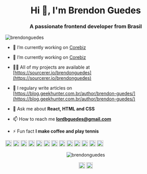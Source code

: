 <h1 align="center">Hi 👋, I'm Brendon Guedes</h1>
<h3 align="center">A passionate frontend developer from Brasil</h3>
<p align="left"> <img src="https://komarev.com/ghpvc/?username=brendonguedes" alt="brendonguedes" /> </p>

- 🔭 I’m currently working on [Corebiz](https://loja.consul.com.br)

- 🔭 I’m currently working on [Corebiz](https://www.compracerta.com.br)

- 👨‍💻 All of my projects are available at [https://sourcerer.io/brendonguedes](https://sourcerer.io/brendonguedes)

- 📝 I regulary write articles on [https://blog.geekhunter.com.br/author/brendon-guedes/](https://blog.geekhunter.com.br/author/brendon-guedes/)

- 💬 Ask me about **React, HTML and CSS**

- 📫 How to reach me **lordbguedes@gmail.com**

- ⚡ Fun fact **I make coffee and play tennis**

<p align="left"><img src="https://konpa.github.io/devicon/devicon.git/icons/react/react-original-wordmark.svg" alt="react" width="20" height="20"/> <img src="https://konpa.github.io/devicon/devicon.git/icons/bootstrap/bootstrap-plain.svg" alt="bootstrap" width="20" height="20"/> <img src="https://konpa.github.io/devicon/devicon.git/icons/css3/css3-original-wordmark.svg" alt="css3" width="20" height="20"/> <img src="https://konpa.github.io/devicon/devicon.git/icons/docker/docker-original-wordmark.svg" alt="docker" width="20" height="20"/> <img src="https://konpa.github.io/devicon/devicon.git/icons/electron/electron-original.svg" alt="electron" width="20" height="20"/> <img src="https://konpa.github.io/devicon/devicon.git/icons/html5/html5-original-wordmark.svg" alt="html5" width="20" height="20"/> <img src="https://konpa.github.io/devicon/devicon.git/icons/javascript/javascript-original.svg" alt="javascript" width="20" height="20"/> <img src="https://konpa.github.io/devicon/devicon.git/icons/typescript/typescript-original.svg" alt="typescript" width="20" height="20"/> <img src="https://konpa.github.io/devicon/devicon.git/icons/mongodb/mongodb-original-wordmark.svg" alt="mongodb" width="20" height="20"/> <img src="https://konpa.github.io/devicon/devicon.git/icons/postgresql/postgresql-original-wordmark.svg" alt="postgresql" width="20" height="20"/> <img src="https://konpa.github.io/devicon/devicon.git/icons/redis/redis-original-wordmark.svg" alt="redis" width="20" height="20"/> <img src="https://konpa.github.io/devicon/devicon.git/icons/sass/sass-original.svg" alt="sass" width="20" height="20"/> <img src="https://konpa.github.io/devicon/devicon.git/icons/nodejs/nodejs-original-wordmark.svg" alt="nodejs" width="20" height="20"/></p><p align="center"> <img src="https://github-readme-stats.vercel.app/api?username=brendonguedes&show_icons=true" alt="brendonguedes" /> </p>

<p align="center">
<a href="https://twitter.com/brendonguedess" target="blank"><img align="center" src="https://cdn.jsdelivr.net/npm/simple-icons@3.0.1/icons/twitter.svg" alt="brendonguedess" height="20" width="20" /></a>
<a href="https://linkedin.com/in/brendon guedes" target="blank"><img align="center" src="https://cdn.jsdelivr.net/npm/simple-icons@3.0.1/icons/linkedin.svg" alt="brendon guedes" height="20" width="20" /></a>
</p>
